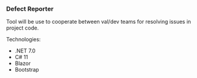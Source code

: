 ### Defect Reporter

Tool will be use to cooperate between val/dev teams for resolving issues in project code.

Technologies:
+ .NET 7.0
+ C# 11
+ Blazor
+ Bootstrap
